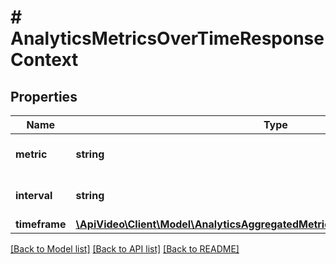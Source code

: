 # # AnalyticsMetricsOverTimeResponseContext

## Properties

Name | Type | Description | Notes
------------ | ------------- | ------------- | -------------
**metric** | **string** | Returns the metric you selected. | [optional]
**interval** | **string** | Returns the interval you selected. | [optional]
**timeframe** | [**\ApiVideo\Client\Model\AnalyticsAggregatedMetricsResponseContextTimeframe**](AnalyticsAggregatedMetricsResponseContextTimeframe.md) |  | [optional]

[[Back to Model list]](../../README.md#models) [[Back to API list]](../../README.md#endpoints) [[Back to README]](../../README.md)
